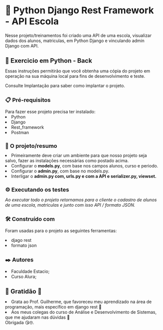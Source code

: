 <h1 style='font-size: 30px'> 🐍 Python Django Rest Framework - API Escola </h1>
    Nesse projeto/treinamentos foi criado uma API de uma escola, visualizar dados dos alunos, matriculas, em Python Django e vinculando admin Django com API.
<p></p>
<h1 style='font-size: 20px;'>🚀 Exercicio em Python - Back </h1>
    Essas instruções permitirão que você obtenha uma cópia do projeto em operação na sua máquina local para fins de desenvolvimento e teste.
<p></p>
    Consulte Implantação para saber como implantar o projeto.
<p></p>
<h1 style='font-size: 18px;'>📋 Pré-requisitos </h1>
    Para fazer esse projeto precisa ter instalado:
<li> Python </li>
<li> Django </li>
<li> Rest_framework </li>
<li> Postman </li>
<p></p>

<h1 style='font-size: 18px;'>🔧 O projeto/resumo</h1>
    <li> Primeiramente deve criar um ambiente para que nosso projeto seja salvo, fazer as instalações necessárias como postado acima.</li>
        <li> Configurar o <strong>models.py</strong>, com base nos campos alunos, curso e periodo.</li>
    <li> Configurar o <strong>admin.py</strong>, com base no models.py.</li>
    <li> Interligar o <strong>admin.py com, urls.py e com a API e serializer.py, viewset.</strong> 
<p></p>

<h1 style='font-size: 18px;'>⚙️ Executando os testes</h1>
<p style='font-style: italic;'>Ao executar todo o projeto retornamos para o cliente o cadastro de alunos de uma escola, matriculas e junto com isso API / formato JSON.</p>
<p></p>
<p></p>


<h1 style='font-size: 18px;'> 🛠️ Construído com</h1>
Foram usadas para o projeto as seguintes ferramentas:
<p></p>
<li>djago rest</li>
<li>formato json</li>
<p></p>
<h1 style='font-size: 18px;'>✒️ Autores</h1>
<li> Faculdade Estacio;</li>
<li> Curso Alura;</li>
<p></p>
<h1 style='font-size: 20px;'>🎁 Gratidão 🙏</h1>
<li> Grata ao Prof. Guilherme, que favoreceu meu aprendizado na área de programação, mais específico em django rest 📢</li>
<li>Aos meus colegas do curso de Análise e Desenvolvimento de Sistemas, que me ajudaram nas dúvidas 🥰</li>
Obrigada 😘🤓.
